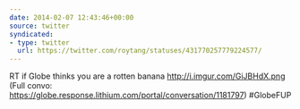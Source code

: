 ```yaml
---
date: 2014-02-07 12:43:46+00:00
source: twitter
syndicated:
- type: twitter
  url: https://twitter.com/roytang/statuses/431770257779224577/
---
```


RT if Globe thinks you are a rotten banana http://i.imgur.com/GiJBHdX.png (Full convo: https://globe.response.lithium.com/portal/conversation/1181797) #GlobeFUP